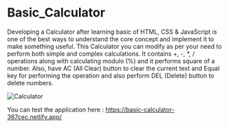 # Basic_Calculator

Developing a Calculator after learning basic of HTML, CSS & JavaScript is one of the best
ways to understand the core concept and implement it to make something useful.
This Calculator you can modify as per your need to perform both simple and complex
calculations. It contains +, -, *, / operations along with calculating modulo (%) and
it performs square of a number. Also, have AC (All Clear) button to clear the current text
and Equal key for performing the operation and also perform DEL (Delete) button to delete numbers.

![Calculator](https://github.com/viswajitverma/Calculator/assets/114184311/2eea2d4c-7884-4f36-b690-5fdeb45eb4b0)

You can test the application here : https://basic-calculator-367cec.netlify.app/
